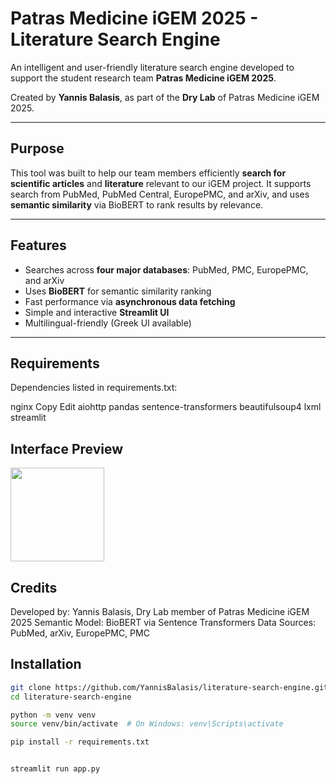 # Patras Medicine iGEM 2025 - Literature Search Engine

 An intelligent and user-friendly literature search engine developed to support the student research team **Patras Medicine iGEM 2025**.

 Created by **Yannis Balasis**, as part of the **Dry Lab** of Patras Medicine iGEM 2025.

---

##  Purpose

This tool was built to help our team members efficiently **search for scientific articles** and **literature** relevant to our iGEM project. It supports search from PubMed, PubMed Central, EuropePMC, and arXiv, and uses **semantic similarity** via BioBERT to rank results by relevance.

---

##  Features

-  Searches across **four major databases**: PubMed, PMC, EuropePMC, and arXiv  
-  Uses **BioBERT** for semantic similarity ranking  
-  Fast performance via **asynchronous data fetching**  
-  Simple and interactive **Streamlit UI**  
-  Multilingual-friendly (Greek UI available)

---

## Requirements
Dependencies listed in requirements.txt:

nginx
Copy
Edit
aiohttp
pandas
sentence-transformers
beautifulsoup4
lxml
streamlit

## Interface Preview
<img src="https://raw.githubusercontent.com/YannisBalasis/search_engine/main/logo-2025-final.png" width="150" align="center">

## Credits
Developed by: Yannis Balasis, Dry Lab member of Patras Medicine iGEM 2025
Semantic Model: BioBERT via Sentence Transformers
Data Sources: PubMed, arXiv, EuropePMC, PMC



##  Installation



```bash
git clone https://github.com/YannisBalasis/literature-search-engine.git
cd literature-search-engine

python -m venv venv
source venv/bin/activate  # On Windows: venv\Scripts\activate

pip install -r requirements.txt


streamlit run app.py

